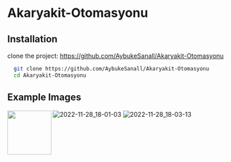 # Akaryakit-Otomasyonu

## Installation
clone the project:
https://github.com/AybukeSanall/Akaryakit-Otomasyonu

```bash
  git clone https://github.com/AybukeSanall/Akaryakit-Otomasyonu
  cd Akaryakit-Otomasyonu 
```
## Example Images
<a href="url"><img src="https://user-images.githubusercontent.com/78085366/204312743-9935d7ba-67ba-4b19-8893-faf21597a4fb.png" align="left" height="100" width="100" ></a>

![2022-11-28_18-01-03](https://user-images.githubusercontent.com/78085366/204312745-a7b154b3-a4d4-4716-9569-259d352f32cd.png)
![2022-11-28_18-03-13](https://user-images.githubusercontent.com/78085366/204312748-aed42caa-f534-4c27-94e2-cacf5e63450a.png)
